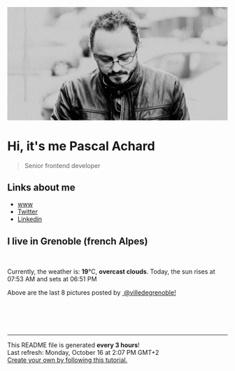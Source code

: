 ![Pascal Achard](./images/photo-pascal-achard.jpg)
# Hi, it's me Pascal Achard
> Senior frontend developer

## Links about me
- [www](https://www.pascal-achard.com)
- [Twitter](https://twitter.com/botmaster)
- [Linkedin](http://www.linkedin.com/in/pascal-achard)


## I live in Grenoble (french Alpes)
<img src="https://openweathermap.org/img/wn/04d@2x.png" alt="">

Currently, the weather is: **19**°C, **overcast clouds**.
Today, the sun rises at 07:53 AM and sets at 06:51 PM

Above are the last 8 pictures posted by <a href="https://www.instagram.com/villedegrenoble/" target="_blank"><img alt="" src="https://upload.wikimedia.org/wikipedia/commons/thumb/e/e7/Instagram_logo_2016.svg/1024px-Instagram_logo_2016.svg.png" width="20"/> @villedegrenoble!</a>

<p style="display: flex; flex-wrap: wrap; gap: 20px;">
        <img src="https://cdn1.picuki.com/hosted-by-instagram/q/0exhNuNYnjBcaS3SYdxKjf8F2vJ1Wg9SZ60STLepjSVmIR1vLHOapZA0mpCj4yRwKwVlASuRYzxp5YktWVpQDT17PkLeSbCLTzZU7KqcVOehvDJh955knb02KHAYYX+q8sElUWCpNWwSDv5PHL%7C%7Clo7gX5vnmbigCpDOMM7ZCyQlWotfpUrJy9ZRxt52U1h+189JldHt1%7C%7CGgeLF11sd7VpC4PUuC9Mcpz8ewlCLQIhM4L+PvvnDe5HCMpdGM4KD6chYjAi7NS1XCuSzs7xG6vRPQ9f3M7pV+qojs3i60WxdenOKl4n%7C%7Cs8vP32Y1dWXDx8hTVPsbX7lCDPNTfkigVdyz2DkoyQdNoVg5LqNNeoDc%7C%7Cxwy7hdrrpQ7Z4UHYCWMrxbFLVddviV5tPu71tTvNY%7C%7Claitgm4KeahjjZSUmRpxQuFD61jSvnAnK33pyOG.jpeg" alt="" width="200"/>
        <img src="https://cdn1.picuki.com/hosted-by-instagram/q/0exhNuNYnjBcaS3SYdxKjf8F2vJ1Wg9SZ60STLepjSVmIR1vLHOapZA0mpCl6yRxIwVgFDeSYzxp5Y0iV1xYAj18OUDdSrWASjxX6aWZVejN0TZv95dnlr43K30cYHGp%7C%7CsEqUQmYdSgIGaYDG7uo+qhT5aGuO1lQpTb9d7JGmC4E5ZObS6olhMF4pJ2Jg3Tt%7C%7C9kiJzJE5m4vMAQrptqO52hEX%7C%7CD+O8BnsaBwVLYBxMQK5qnRlSaHEmw+Jj8uTnagtIj+kOYA2ALSXCAO2W6sVrEwDnRToAGP50F3t4gj1aSNBdxuiekZkIH2bSAEXG428Fk71pu1ynOdV0Gv+09AkljGmrzhQsoRsrLHEeqHX8vW7jv2PZr9K4l5ZEghA8vzVHWEI9iEON8fmY4SSq0dhgqUqFb7S7734wB4AGgSgWfeWMQ=.jpeg" alt="" width="200"/>
        <img src="https://cdn1.picuki.com/hosted-by-instagram/q/0exhNuNYnjBcaS3SYdxKjf8F2vJ1Wg9SZ60STLepjSVmIR1vLHOapZA0mpCl6yRxIwVgFDeSYzxp5YwrUVRZAj18OUDdSLyORDlT76+fUufN1zBg9pVhnL4wK3UbbHGp%7C%7CsIkUAmYdSgIGaYDG7uo%7C%7CesJ+fjrcjcFrjOMNbRKmDdttdCwFahlza4lsfe4kx2xu5xncG114WNxahlw5OLUqQUCSKnjMcF6saR5UvoPjsBRpr2gmCG2GGM5b295BTGS9IjOkqg8iyDXdzQspjD3F+8EIU8hjl246ixhma453qSWPL9Y+MZ1mrL7WUJBWmhm+jVBocW+xzTsSUGI%7C%7CgVRwGKOlf7kNPEu+8WgGtKbd+nG+BmVS+jhPp5Yb30OJtfRe3Dzefe%7C%7CLsVTgYlZHu4c3xOPxwCpJaHN0TI3CzAX1WHYXcEkE6Xb+6GnzWTZhmDWolRuxJo=.jpeg" alt="" width="200"/>
        <img src="https://cdn1.picuki.com/hosted-by-instagram/q/0exhNuNYnjBcaS3SYdxKjf8F2vJ1Wg5SZ60STLepjSVmIR1vLHOapZA0mpCj4yRwKwVlASuRYzxo440sVFlRDz17OEDfSr2NTjxd766fUeehvDJg9J9kkL41JHIXbHeq8cYrUGKpNWwSDv5PHL%7C%7Clo7gX5vnmbCgCpDOMM7ZCyQlWotfpUrJy9ZRxt52U1h+189JldHt1%7C%7CGgeLF11sd7VpC4PUuC9Mcpz8ewkCLQIhM4L+PvvnDe5HCMpdGM4KD6chYjAi7NS1HKuSzs7xG6vRPRjJ20Qm2+ZmjM15q0WxdCzbIk7n%7C%7Cs8vP32Y1dWXDx8hTVPsbX7lCDPNTfkigVdyz2DkoyQdNx1h5DqKPmncNHNxSaZd6T7Rb51DS4nGt%7C%7CRd0rRCNKDBNpul5x7MNBDj2mEtgm4KeahjjYnJxMaxQuFD61jSvnAnK33pyOG.jpeg" alt="" width="200"/>
        <img src="https://cdn1.picuki.com/hosted-by-instagram/q/0exhNuNYnjBcaS3SYdxKjf8F2vJ1Wg9SZ60STLepjSVmIR1vLHOapZA0mpCl6yRxIwVgFDeSYzxo44woVllWDz18OUfWTrWOSj9W6a2QVOvN1TNl8pNjlrg2KXAbYHaq98cqVwmYdSgIGaYDG7uo+qhT5aGuO1lQpTb9d7JGmC4E5ZObS6olhMF4pJ2Jg3Tt%7C%7C9kiJzJE5m4vMAQrptqO52hEX%7C%7CD+O8BnsaBwVLYBxMQK5qnRlSaHEmw+Jj8uR3agtIj+kOYA2C%7C%7CRbDcL80uAVPAWDnRTuXqIvk93t4gj1aSNBdxuiekZkIH2bSAEXG428Fk71pu1ynOdV0Gv%7C%7CU5K1UzQ8Z++dNYWlcSkcde%7C%7CU%7C%7CnL7THESuD4QKtCWiheD+mGY32PBP+zPt8fmY4SSq0dhnvhoVD7S7734wB4AGgSgWfeWMQ=.jpeg" alt="" width="200"/>
        <img src="https://cdn1.picuki.com/hosted-by-instagram/q/0exhNuNYnjBcaS3SYdxKjf8F2vJ1Wg9SZ60STLepjSVmIR1vLHOapZA0mpCl6yRxIwVgFDeSYzxo44MpUFtRCT18OUfXQLeASj9W6aWdXOvN1jNl85VnlLc2KHQXZXau9cQlVwmYdSgIGaYDG7uo+qhT5aGuO1lQpTb9d7JGmC4E5ZObS6olhMF4pJ2Jg3Tt%7C%7C9kiJzJE5m4vMAQrptqO52hEX%7C%7CD+O8BnsaBwVLYBxMQK5qnRlSaHEmw+Jj8uR3agtIj+kOYA2DblRB5u9FiTY5A0DnRGthiOlUR3t4gj1aSNBdxuiekZkIH2bSAEXG428Fk71pu1ynOdV0Gv%7C%7ChR%7C%7C7mvlm5qlevt2vMbeNaOLQNjlwHHSa5%7C%7CkLOJPWFgWNs3mHmjtePCwPt8fmY4SSq0dhnuQ0lX7S7734wB4AGgSgWfeWMQ=.jpeg" alt="" width="200"/>
        <img src="https://cdn1.picuki.com/hosted-by-instagram/q/0exhNuNYnjBcaS3SYdxKjf8F2vJ1Wg9SZ60STLepjSVmIR1vLHOapZA0mpCj4yRwKwVlASuRYzxo4oIpU19SDD18NELXTLCMSD1d6a6fVenN2zBu8Z5plbYwKHIfbHeu8cAsVAmYdSgIGaYDG7uo%7C%7CesJ+vrucjMBpi2XMLQT9zJBpY6uSKVKz8B1pJ2Jg3Tt%7C%7C9kiJzJE5m4vMAQrptqO52hEX%7C%7CD+O8BnsaBwVLYBxMQK5qnRlSaHEmw+Jj8uR3agtIj+kOYA2Db5fzAx9jaPZI40DnRTzEeRmxd3t4gj1aSNBdxuiekakIH2bSAEXG428Fk71pu1ynOdV0Gv%7C%7CGRalljF0oSAXswE%7C%7C7bEK8XFftKk3zfsXLnsLZdWemA9DtH7UVPIFeC1FvkfmY4SSq0c8gbgo1%7C%7C7S7734wB4AGgSgWfeWMQ=.jpeg" alt="" width="200"/>
        <img src="https://cdn1.picuki.com/hosted-by-instagram/q/0exhNuNYnjBcaS3SYdxKjf8F2vJ1Wg5SZ60STLepjSVmIR1vLHOapZA0mpCl6yRxIwVgFDeSYzxo4o0oUF5ZDz18OEzYTreBRDhW66qaV+fN0Dxu%7C%7CJJkk70zK3wbYXKp9cIrXQmYdSgIGaYDG7uo+qhT5aGuO1lQpTb9d7JGmC4E5ZObS6olhMF4pJ2Jg3Tt%7C%7C9kiJzJE5m4vMAQrptqO52lEX%7C%7CD+O8BnsaBwVLYBxMQK5qnRlSaHEmw+Jj8uQXagtIj+kOYA2DXXfGQf7WqyZf9rDnRHlUO6vyZ3t4gj1aSNBdxuiekZkIH2bSAEXG428Fk71pu1ynOdV0Gv%7C%7CXV2y2XFxpuWQsszrqPxcf2vZcrezxP3XuH9GZhlUSs4EtX5YA3JI8aiMs8fmY4SSq0dhX%7C%7Cl0lL7S7734wB4AGgSgWfeWMQ=.jpeg" alt="" width="200"/>
</p>

------------
<p>This README file is generated <b>every 3 hours</b>!
    <br />Last refresh: Monday, October 16 at 2:07 PM GMT+2
    <br /><a href="https://medium.com/@th.guibert/how-to-create-a-self-updating-readme-md-for-your-github-profile-f8b05744ca91">Create your own by following this tutorial.</a>
</p>
<p><a href="https://github.com/botmaster/botmaster/actions/workflows/main.yaml"><img alt="" src="https://github.com/botmaster/botmaster/actions/workflows/main.yaml/badge.svg" /></a></p>

